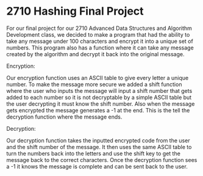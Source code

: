# 2710 Hashing Final Project

For our final project for our 2710 Advanced Data Structures and Algorithm Development class, we decided to make a program that had the ability to take any message under 100 characters and encrypt it into a unique set of numbers. This program also has a function where it can take any message created by the algorithm and decrypt it back into the original message. 

Encryption:

Our encryption function uses an ASCII table to give every letter a unique number. To make the message more secure we added a shift function where the user who inputs the message will input a shift number that gets added to each number so it is not decryptable by a simple ASCII table but the user decrypting it must know the shift number. Also when the message gets encrypted the message generates a -1 at the end. This is the tell the decryption function where the message ends. 

Decryption: 

Our decryption function takes the inputted encrypted code from the user and the shift number of the message. It then uses the same ASCII table to turn the numbers back into the letters and use the shift key to get the message back to the correct characters. Once the decryption function sees a -1 it knows the message is complete and can be sent back to the user. 

    
